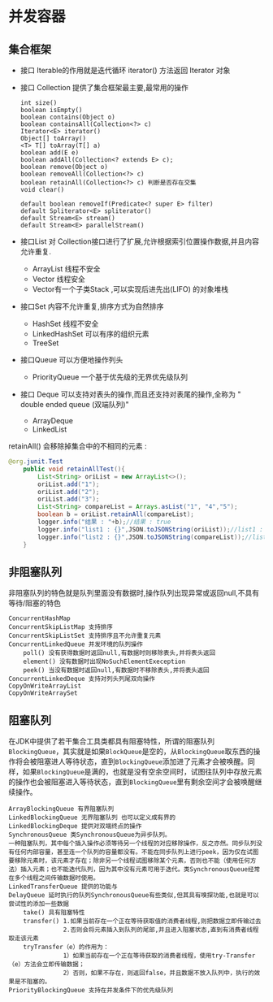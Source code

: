 # 并发容器

## 集合框架

* 接口 Iterable的作用就是迭代循环
       iterator() 方法返回 Iterator 对象

* 接口 Collection 提供了集合框架最主要,最常用的操作

  ```
  int size()
  boolean isEmpty()
  boolean contains(Object o)
  boolean containsAll(Collection<?> c)
  Iterator<E> iterator()
  Object[] toArray()
  <T> T[] toArray(T[] a)
  boolean add(E e)
  boolean addAll(Collection<? extends E> c);
  boolean remove(Object o)
  boolean removeAll(Collection<?> c)
  boolean retainAll(Collection<?> c) 判断是否存在交集
  void clear()
  
  default boolean removeIf(Predicate<? super E> filter)
  default Spliterator<E> spliterator() 
  default Stream<E> stream()
  default Stream<E> parallelStream()
  ```

* 接口List 对 Collection接口进行了扩展,允许根据索引位置操作数据,并且内容允许重复.

  * ArrayList 线程不安全
  * Vector 线程安全
  * Vector有一个子类Stack ,可以实现后进先出(LIFO) 的对象堆栈

* 接口Set 内容不允许重复,排序方式为自然排序

  * HashSet 线程不安全
  * LinkedHashSet 可以有序的组织元素
  * TreeSet

* 接口Queue 可以方便地操作列头

  * PriorityQueue 一个基于优先级的无界优先级队列

* 接口 Deque 可以支持对表头的操作,而且还支持对表尾的操作,全称为 " double ended queue (双端队列)"

  * ArrayDeque
  * LinkedList

  

retainAll() 会移除掉集合中的不相同的元素 : 

```java
@org.junit.Test
    public void retainAllTest(){
        List<String> oriList = new ArrayList<>();
        oriList.add("1");
        oriList.add("2");
        oriList.add("3");
        List<String> compareList = Arrays.asList("1", "4","5");
        boolean b = oriList.retainAll(compareList);
        logger.info("结果 : "+b);//结果 : true
        logger.info("list1 : {}",JSON.toJSONString(oriList));//list1 : ["1"],把集合中的其他元素移除了,这里如果是Arrays.asList("1", "2","3"); 会报java.lang.UnsupportedOperationException 异常
        logger.info("list2 : {}",JSON.toJSONString(compareList));//list2 : ["1","4","5"]
    }
```

## 非阻塞队列

非阻塞队列的特色就是队列里面没有数据时,操作队列出现异常或返回null,不具有等待/阻塞的特色

```
ConcurrentHashMap
ConcurrentSkipListMap 支持排序
ConcurrentSkipListSet 支持排序且不允许重复元素
ConcurrentLinkedQueue 并发环境的队列操作
    poll() 没有获得数据时返回null,有数据时则移除表头,并将表头返回
    element() 没有数据时出现NoSuchElementExeception
    peek() 当没有数据时返回null,有数据时不移除表头,并将表头返回
ConcurrentLinkedDeque 支持对列头列尾双向操作
CopyOnWriteArrayList
CopyOnWriteArraySet
```

## 阻塞队列

在JDK中提供了若干集合工具类都具有阻塞特性，所谓的阻塞队列 `BlockingQueue`，其实就是如果`BlockQueue`是空的，从`BlockingQueue`取东西的操作将会被阻塞进人等待状态，直到`BlockingQueue`添加进了元素才会被唤醒。同样，如果`BlockingQueue`是满的，也就是没有空余空间时，试图往队列中存放元素的操作也会被阻塞进入等待状态，直到`BlockingQueue`里有剩余空间才会被唤醒继续操作。

```
ArrayBlockingQueue 有界阻塞队列
LinkedBlockingQueue 无界阻塞队列 也可以定义成有界的
LinkedBlockingDeque 提供对双端终点的操作
SynchronousQueue 类SynchronousQueue为异步队列。
一种阻塞队列，其中每个插入操作必须等待另一个线程的对应移除操作，反之亦然。同步队列没有任何内部容量，甚至连一个队列的容量都没有。不能在同步队列上进行peek，因为仅在试图要移除元素时，该元素才存在；除非另一个线程试图移除某个元素，否则也不能（使用任何方法）插入元素；也不能迭代队列，因为其中没有元素可用于迭代。类SynchronousQueue经常在多个线程之间传输数据时使用。
LinkedTransferQueue 提供的功能与
DelayQueue 延时执行的队列SynchronousQueue有些类似,但其具有嗅探功能,也就是可以尝试性的添加一些数据
    take() 具有阻塞特性
    transfer() 1.如果当前存在一个正在等待获取值的消费者线程,则把数据立即传输过去
               2.否则会将元素插入到队列的尾部,并且进入阻塞状态,直到有消费者线程取走该元素
    tryTransfer（e）的作用为：
               1）如果当前存在一个正在等待获取的消费者线程，使用try-Transfer（e）方法会立即传输数据；
               2）否则，如果不存在，则返回false，并且数据不放入队列中，执行的效果是不阻塞的。
PriorityBlockingQueue 支持在并发条件下的优先级队列

```
